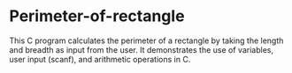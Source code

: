 # Perimeter-of-rectangle
This C program calculates the perimeter of a rectangle by taking the length and breadth as input from the user. It demonstrates the use of variables, user input (scanf), and arithmetic operations in C.
